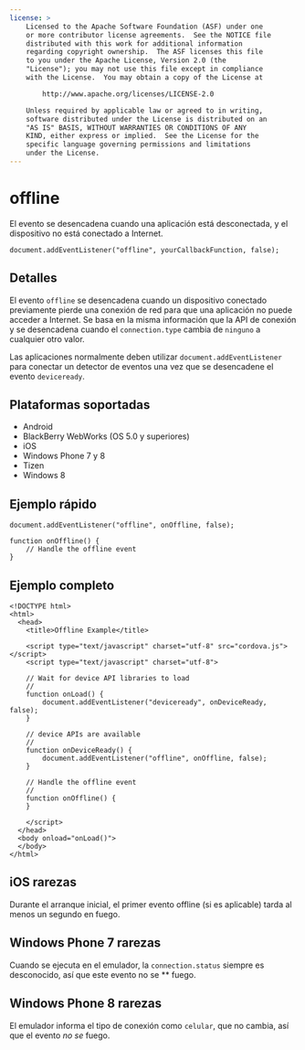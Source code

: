 ```yaml
---
license: >
    Licensed to the Apache Software Foundation (ASF) under one
    or more contributor license agreements.  See the NOTICE file
    distributed with this work for additional information
    regarding copyright ownership.  The ASF licenses this file
    to you under the Apache License, Version 2.0 (the
    "License"); you may not use this file except in compliance
    with the License.  You may obtain a copy of the License at

        http://www.apache.org/licenses/LICENSE-2.0

    Unless required by applicable law or agreed to in writing,
    software distributed under the License is distributed on an
    "AS IS" BASIS, WITHOUT WARRANTIES OR CONDITIONS OF ANY
    KIND, either express or implied.  See the License for the
    specific language governing permissions and limitations
    under the License.
---
```


# offline

El evento se desencadena cuando una aplicación está desconectada, y el dispositivo no está conectado a Internet.

    document.addEventListener("offline", yourCallbackFunction, false);
    

## Detalles

El evento `offline` se desencadena cuando un dispositivo conectado previamente pierde una conexión de red para que una aplicación no puede acceder a Internet. Se basa en la misma información que la API de conexión y se desencadena cuando el `connection.type` cambia de `ninguno` a cualquier otro valor.

Las aplicaciones normalmente deben utilizar `document.addEventListener` para conectar un detector de eventos una vez que se desencadene el evento `deviceready`.

## Plataformas soportadas

*   Android
*   BlackBerry WebWorks (OS 5.0 y superiores)
*   iOS
*   Windows Phone 7 y 8
*   Tizen
*   Windows 8

## Ejemplo rápido

    document.addEventListener("offline", onOffline, false);
    
    function onOffline() {
        // Handle the offline event
    }
    

## Ejemplo completo

    <!DOCTYPE html>
    <html>
      <head>
        <title>Offline Example</title>
    
        <script type="text/javascript" charset="utf-8" src="cordova.js"></script>
        <script type="text/javascript" charset="utf-8">
    
        // Wait for device API libraries to load
        //
        function onLoad() {
            document.addEventListener("deviceready", onDeviceReady, false);
        }
    
        // device APIs are available
        //
        function onDeviceReady() {
            document.addEventListener("offline", onOffline, false);
        }
    
        // Handle the offline event
        //
        function onOffline() {
        }
    
        </script>
      </head>
      <body onload="onLoad()">
      </body>
    </html>
    

## iOS rarezas

Durante el arranque inicial, el primer evento offline (si es aplicable) tarda al menos un segundo en fuego.

## Windows Phone 7 rarezas

Cuando se ejecuta en el emulador, la `connection.status` siempre es desconocido, así que este evento no se ** fuego.

## Windows Phone 8 rarezas

El emulador informa el tipo de conexión como `celular`, que no cambia, así que el evento *no se* fuego.